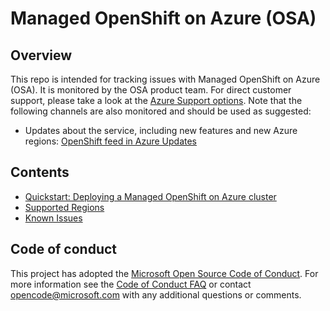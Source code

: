 # Managed OpenShift on Azure (OSA)

## Overview

This repo is intended for tracking issues with Managed OpenShift on Azure (OSA). It is monitored by the OSA product team. For direct customer support, please take a look at the [Azure Support options](https://azure.microsoft.com/support/options/). Note that the following channels are also monitored and should be used as suggested:

- Updates about the service, including new features and new Azure regions: [OpenShift feed in Azure Updates](https://azure.microsoft.com/updates/?product=kubernetes-service)

## Contents

- [Quickstart: Deploying a Managed OpenShift on Azure cluster](/docs/openshift-on-azure-walkthrough.md)
- [Supported Regions](/docs/supported-resources.md#supported-regions)
- [Known Issues](/docs/known-issues.md)

## Code of conduct

This project has adopted the [Microsoft Open Source Code of Conduct](https://opensource.microsoft.com/codeofconduct/). For more information see the [Code of Conduct FAQ](https://opensource.microsoft.com/codeofconduct/faq) or contact [opencode@microsoft.com](mailto:opencode@microsoft.com) with any additional questions or comments.
